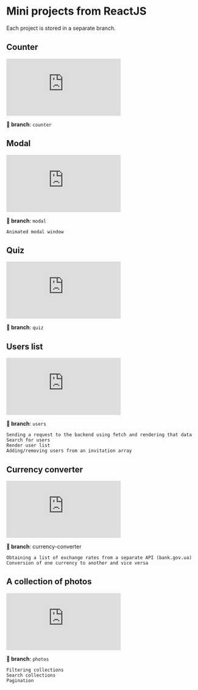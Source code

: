 # Mini projects from ReactJS

Each project is stored in a separate branch.

## Counter
![](https://files.fm/thumb_show.php?i=ks9jnukhw)

**🌿 branch**: `counter`


## Modal
![](https://files.fm/thumb_show.php?i=ua3qy6cch)

**🌿 branch**: `modal`

    Animated modal window


## Quiz 
![](https://files.fm/thumb_show.php?i=4x9ppqew7)

**🌿 branch**: `quiz`


## Users list
![](https://files.fm/thumb_show.php?i=ta6wrqcva)

**🌿 branch**: `users`

    Sending a request to the backend using fetch and rendering that data    
    Search for users
    Render user list
    Adding/removing users from an invitation array

## Currency converter
![](https://files.fm/thumb_show.php?i=y3ksgdaxs)

**🌿 branch**: currency-converter

    Obtaining a list of exchange rates from a separate API (bank.gov.ua)
    Conversion of one currency to another and vice versa

## A collection of photos
![](https://files.fm/thumb_show.php?i=2z5947b9e)

**🌿 branch**: `photos`

    Filtering collections
    Search collections
    Pagination


